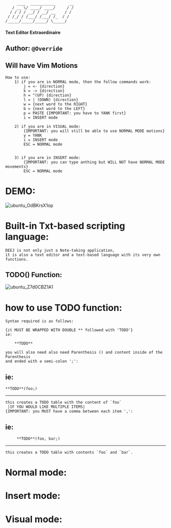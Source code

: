 
         ____  ___________      __
       / __ \/ ____/ ____/     / /
      / / / / __/ / __/ __    / / 
     / /_/ / /___/ /___/ /_  / /  
    /_____/_____/_____/ \_____/  
   #### Text Editor Extraordinaire
   ## Author: ```@Override```

## Will have Vim Motions
    How to use:
        1) if you are in NORMAL mode, then the follow commands work:
            j = <- {direction}
            k = -> {direction}
            h = ^(UP) {direction}
            l = | (DOWN) {direction}
            w = {next word to the RIGHT}
            b = {next word to the LEFT}
            p = PASTE {IMPORTANT: you have to YANK first}
            i = INSERT mode
    
        2) if you are in VISUAL mode:
            {IMPORTANT: you will still be able to use NORMAL MODE motions}
            y = YANK
            i = INSERT mode
            ESC = NORMAL mode
            

        3) if you are in INSERT mode:
            {IMPORTANT: you can type anthing but WILL NOT have NORMAL MODE movements}
            ESC = NORMAL mode 
            

# DEMO:
![ubuntu_OdBKrsX1op](https://github.com/user-attachments/assets/5010c5f5-8090-439d-bef9-386d85e14838)

# Built-in Txt-based scripting language:
    DEEJ is not only just a Note-taking application,
    it is also a text editor and a text-based language with its very own functions.

## **TODO**() Function:

![ubuntu_Z7d0CBZ1A1](https://github.com/user-attachments/assets/4e164541-cc0b-4dfc-8073-961568486f28)

# how to use TODO function:
    Syntax required is as follows:
    
    {it MUST BE WRAPPED WITH DOUBLE ** followed with 'TODO'}
    ie:
    
        **TODO**

    you will also need also need Parenthesis () and content inside of the Parenthesis 
    and ended with a semi-colon ';':
ie: 
-----------------------------------------------------------------------------------------------------------------------------------------
    **TODO**(foo;)
-----------------------------------------------------------------------------------------------------------------------------------------
    this creates a TODO table with the content of `foo`
     |IF YOU WOULD LIKE MULTIPLE ITEMS|
    {IMPORTANT: you MUST have a comma between each item ',':
ie:
----------------------------------------------------------------------------------------------------------------------------------------- 
         **TODO**(foo, bar;)
-----------------------------------------------------------------------------------------------------------------------------------------
    this creates a TODO table with contents `foo` and `bar`.

# Normal mode:

# Insert mode:

# Visual mode:

